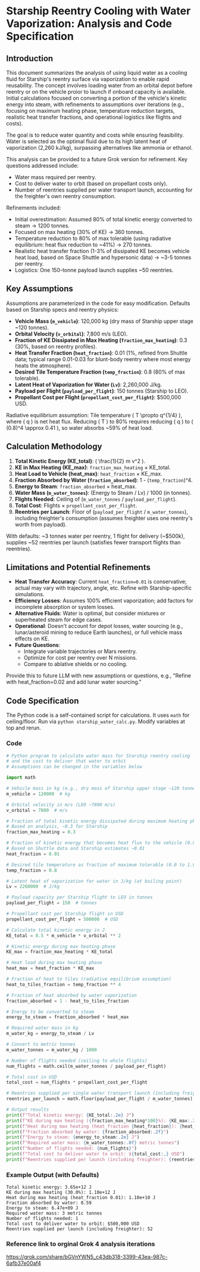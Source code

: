 # Starship Reentry Cooling with Water Vaporization: Analysis and Code Specification

## Introduction

This document summarizes the analysis of using liquid water as a cooling fluid for Starship's reentry surface via vaporization to enable rapid reusability. The concept involves loading water from an orbital depot before reentry or on the vehicle proior to launch if onboard capacity is available. Initial calculations focused on converting a portion of the vehicle's kinetic energy into steam, with refinements to assumptions over iterations (e.g., focusing on maximum heating phase, temperature reduction targets, realistic heat transfer fractions, and operational logistics like flights and costs).

The goal is to reduce water quantity and costs while ensuring feasibility. Water is selected as the optimal fluid due to its high latent heat of vaporization (2,260 kJ/kg), surpassing alternatives like ammonia or ethanol.

This analysis can be provided to a future Grok version for refinement. Key questions addressed include:
- Water mass required per reentry.
- Cost to deliver water to orbit (based on propellant costs only).
- Number of reentries supplied per water transport launch, accounting for the freighter's own reentry consumption.

Refinements included:
- Initial overestimation: Assumed 80% of total kinetic energy converted to steam → 1200 tonnes.
- Focused on max heating (30% of KE) → 360 tonnes.
- Temperature reduction to 80% of max tolerable (using radiative equilibrium: heat flux reduction to ~41%) → 270 tonnes.
- Realistic heat transfer fraction (1-3% of dissipated KE becomes vehicle heat load, based on Space Shuttle and hypersonic data) → ~3-5 tonnes per reentry.
- Logistics: One 150-tonne payload launch supplies ~50 reentries.

## Key Assumptions

Assumptions are parameterized in the code for easy modification. Defaults based on Starship specs and reentry physics:

- **Vehicle Mass (`m_vehicle`)**: 120,000 kg (dry mass of Starship upper stage ~120 tonnes).
- **Orbital Velocity (`v_orbital`)**: 7,800 m/s (LEO).
- **Fraction of KE Dissipated in Max Heating (`fraction_max_heating`)**: 0.3 (30%, based on reentry profiles).
- **Heat Transfer Fraction (`heat_fraction`)**: 0.01 (1%, refined from Shuttle data; typical range 0.01-0.03 for blunt-body reentry where most energy heats the atmosphere).
- **Desired Tile Temperature Fraction (`temp_fraction`)**: 0.8 (80% of max tolerable).
- **Latent Heat of Vaporization for Water (`Lv`)**: 2,260,000 J/kg.
- **Payload per Flight (`payload_per_flight`)**: 150 tonnes (Starship to LEO).
- **Propellant Cost per Flight (`propellant_cost_per_flight`)**: $500,000 USD.

Radiative equilibrium assumption: Tile temperature \( T \propto q^{1/4} \), where \( q \) is net heat flux. Reducing \( T \) to 80% requires reducing \( q \) to \( (0.8)^4 \approx 0.41 \), so water absorbs ~59% of heat load.

## Calculation Methodology

1. **Total Kinetic Energy (KE_total)**: \( \frac{1}{2} m v^2 \).
2. **KE in Max Heating (KE_max)**: `fraction_max_heating` × KE_total.
3. **Heat Load to Vehicle (heat_max)**: `heat_fraction` × KE_max.
4. **Fraction Absorbed by Water (`fraction_absorbed`)**: 1 - (`temp_fraction`)^4.
5. **Energy to Steam**: `fraction_absorbed` × heat_max.
6. **Water Mass (`m_water_tonnes`)**: (Energy to Steam / Lv) / 1000 (in tonnes).
7. **Flights Needed**: Ceiling of (`m_water_tonnes` / `payload_per_flight`).
8. **Total Cost**: Flights × `propellant_cost_per_flight`.
9. **Reentries per Launch**: Floor of (`payload_per_flight` / `m_water_tonnes`), including freighter's consumption (assumes freighter uses one reentry's worth from payload).

With defaults: ~3 tonnes water per reentry, 1 flight for delivery (~$500k), supplies ~52 reentries per launch (satisfies fewer transport flights than reentries).

## Limitations and Potential Refinements

- **Heat Transfer Accuracy**: Current `heat_fraction=0.01` is conservative; actual may vary with trajectory, angle, etc. Refine with Starship-specific simulations.
- **Efficiency Losses**: Assumes 100% efficient vaporization; add factors for incomplete absorption or system losses.
- **Alternative Fluids**: Water is optimal, but consider mixtures or superheated steam for edge cases.
- **Operational**: Doesn't account for depot losses, water sourcing (e.g., lunar/asteroid mining to reduce Earth launches), or full vehicle mass effects on KE.
- **Future Questions**: 
  - Integrate variable trajectories or Mars reentry.
  - Optimize for cost per reentry over N missions.
  - Compare to ablative shields or no cooling.

Provide this to future LLM with new assumptions or questions, e.g., "Refine with heat_fraction=0.02 and add lunar water sourcing."

## Code Specification

The Python code is a self-contained script for calculations. It uses `math` for ceiling/floor. Run via `python starship_water_calc.py`. Modify variables at top and rerun.

### Code

```python
# Python program to calculate water mass for Starship reentry cooling
# and the cost to deliver that water to orbit
# Assumptions can be changed in the variables below

import math

# Vehicle mass in kg (e.g., dry mass of Starship upper stage ~120 tonnes)
m_vehicle = 120000  # kg

# Orbital velocity in m/s (LEO ~7800 m/s)
v_orbital = 7800  # m/s

# Fraction of total kinetic energy dissipated during maximum heating phase (0.0 to 1.0)
# Based on analysis, ~0.3 for Starship
fraction_max_heating = 0.3

# Fraction of kinetic energy that becomes heat flux to the vehicle (0.01 to 0.03 typical for blunt body reentry)
# Based on Shuttle data and Starship estimates ~0.01
heat_fraction = 0.01

# Desired tile temperature as fraction of maximum tolerable (0.0 to 1.0)
temp_fraction = 0.8

# Latent heat of vaporization for water in J/kg (at boiling point)
Lv = 2260000  # J/kg

# Payload capacity per Starship flight to LEO in tonnes
payload_per_flight = 150  # tonnes

# Propellant cost per Starship flight in USD
propellant_cost_per_flight = 500000  # USD

# Calculate total kinetic energy in J
KE_total = 0.5 * m_vehicle * v_orbital ** 2

# Kinetic energy during max heating phase
KE_max = fraction_max_heating * KE_total

# Heat load during max heating phase
heat_max = heat_fraction * KE_max

# Fraction of heat to tiles (radiative equilibrium assumption)
heat_to_tiles_fraction = temp_fraction ** 4

# Fraction of heat absorbed by water vaporization
fraction_absorbed = 1 - heat_to_tiles_fraction

# Energy to be converted to steam
energy_to_steam = fraction_absorbed * heat_max

# Required water mass in kg
m_water_kg = energy_to_steam / Lv

# Convert to metric tonnes
m_water_tonnes = m_water_kg / 1000

# Number of flights needed (ceiling to whole flights)
num_flights = math.ceil(m_water_tonnes / payload_per_flight)

# Total cost in USD
total_cost = num_flights * propellant_cost_per_flight

# Reentries supplied per single water transport launch (including freighter's reentry)
reentries_per_launch = math.floor(payload_per_flight / m_water_tonnes)

# Output results
print(f"Total kinetic energy: {KE_total:.2e} J")
print(f"KE during max heating ({fraction_max_heating*100}%): {KE_max:.2e} J")
print(f"Heat during max heating (heat_fraction {heat_fraction}): {heat_max:.2e} J")
print(f"Fraction absorbed by water: {fraction_absorbed:.2f}")
print(f"Energy to steam: {energy_to_steam:.2e} J")
print(f"Required water mass: {m_water_tonnes:.0f} metric tonnes")
print(f"Number of flights needed: {num_flights}")
print(f"Total cost to deliver water to orbit: ${total_cost:,} USD")
print(f"Reentries supplied per launch (including freighter): {reentries_per_launch}")
```

### Example Output (with Defaults)

```
Total kinetic energy: 3.65e+12 J
KE during max heating (30.0%): 1.10e+12 J
Heat during max heating (heat_fraction 0.01): 1.10e+10 J
Fraction absorbed by water: 0.59
Energy to steam: 6.47e+09 J
Required water mass: 3 metric tonnes
Number of flights needed: 1
Total cost to deliver water to orbit: $500,000 USD
Reentries supplied per launch (including freighter): 52
```
### Reference link to orginal Grok 4 analysis iterations

https://grok.com/share/bGVnYWN5_c43db318-3399-43ea-987c-6afb37e00af4
